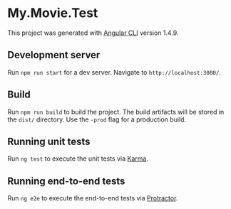 # My.Movie.Test

This project was generated with [Angular CLI](https://github.com/angular/angular-cli) version 1.4.9.

## Development server

Run `npm run start` for a dev server. Navigate to `http://localhost:3000/`.

## Build

Run `npm run build` to build the project. The build artifacts will be stored in the `dist/` directory. Use the `-prod` flag for a production build.

## Running unit tests

Run `ng test` to execute the unit tests via [Karma](https://karma-runner.github.io).

## Running end-to-end tests

Run `ng e2e` to execute the end-to-end tests via [Protractor](http://www.protractortest.org/).

